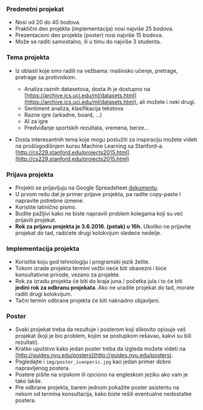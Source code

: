 ﻿### Predmetni projekat

* Nosi od 20 do 40 bodova.
* Praktični deo projekta (implementacija) nosi najviše 25 bodova.
* Prezentacioni deo projekta (poster) nosi najviše 15 bodova.
* Može se raditi samostalno, ili u timu do najviše 3 studenta.


### Tema projekta

* Iz oblasti koje smo radili na vežbama: mašinsko učenje, pretrage, pretrage sa protivnikom.
  * Analiza raznih datasetova, dosta ih je dostupno na [https://archive.ics.uci.edu/ml/datasets.html](https://archive.ics.uci.edu/ml/datasets.html), ali možete i neki drugi.
  * Sentiment analiza, klasifikacija tekstova
  * Razne igre (arkadne, board, ...)
  * AI za igre
  * Predviđanje sportskih rezultata, vremena, berze...

* Dosta interesantnih tema koje mogu poslužiti za inspiraciju možete videti na prošlogodišnjem kursu Machine Learning sa Stanford-a. [http://cs229.stanford.edu/projects2015.html](http://cs229.stanford.edu/projects2015.html)


### Prijava projekta

* Projekti se prijavljuju na Google Spreadsheet [dokumentu](https://docs.google.com/spreadsheets/d/1b4c-FQH96kpDSifB_4_33regEvKt6jc0i6H6X2iieRs/edit#gid=0).
* U prvom redu dat je primer prijave projekta, pa radite copy-paste i napravite potrebne izmene.
* Koristite latinično pismo.
* Budite pažljivi kako ne biste napravili problem kolegama koji su već prijavili projekat.
* **Rok za prijavu projekta je 3.6.2016. (petak) u 16h.** Ukoliko ne prijavite projekat do tad, radićete drugi kolokvijum sledeće nedelje.


### Implementacija projekta

* Koristite koju god tehnologiju i programski jezik želite.
* Tokom izrade projekta termini vežbi neće biti obavezni i biće konsultativne prirode, vezano za projekte.
* Rok za izradu projekta će biti do kraja juna / početka jula i to će biti **jedini rok za odbranu projekata**. Ako ne uradite projekat do tad, morate raditi drugi kolokvijum.
* Tačni termin odbrane projekta će biti naknadno objavljeni.


### Poster

* Svaki projekat treba da rezultuje i posterom koji slikovito opisuje vaš projekat (koji je bio problem, kojim se postupkom rešavao, kakvi su bili rezultati).
* Kratko uputstvo kako jedan poster treba da izgleda možete videti na [http://guides.nyu.edu/posters](http://guides.nyu.edu/posters).
* Pogledajte i ```img/poster_ivanperic.jpg``` kao jedan primer dobro napravljenog postera.
* Postere pišite na srpskom ili opciono na engleskom jeziku ako vam je tako lakše.
* Pre odbrane projekta, barem jednom pokažite poster asistentu na nekom od termina konsultacija, kako biste rešili eventualne nedostatke postera.



